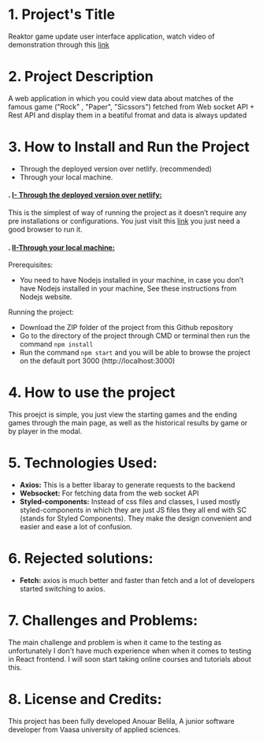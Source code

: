 # 1. Project's Title
Reaktor game update user interface application, watch video of demonstration through this [link](https://drive.google.com/file/d/1CIRUzkQykX0Qf9QtsnJ6uoAmuGDUEO_N/view?usp=sharing)

# 2. Project Description
A web application in which you could view data about matches of the famous game ("Rock" , "Paper", "Sicssors") fetched from Web socket API + Rest API and display them in  a beatiful fromat and data is always updated

# 3. How to Install and Run the Project

* Through the deployed version over netlify. (recommended)
* Through your local machine.

 #### . <u>I- Through the deployed version over netlify:</u> 
 This is the simplest of way of running the project as it doesn’t require any pre installations or configurations. You just visit this [link](https://reaktor-pre-assignment.netlify.app/) you just need a good browser to run it.

 #### . <u>II-Through your local machine:</u> 
 
 Prerequisites:
- You need to have Nodejs installed in your machine, in case you don’t have Nodejs  installed in your machine, See these instructions from Nodejs website.

 Running the project:
- Download the ZIP folder of the project from this Github repository  
- Go to the directory of the project through CMD or terminal then run the command ``` npm install ```
- Run the command ``` npm start ``` and you will be able to browse the project on the default port 3000 (http://localhost:3000)

# 4. How to use the project
This proejct is simple, you just view the starting games and the ending games through the main page, as well as the historical results by game or by player in the modal.

# 5. Technologies Used:
* <b>Axios:</b> This is a better libaray to generate requests to the backend
* <b>Websocket:</b> For fetching data from the web socket API
* <b>Styled-components:</b> Instead of css files and classes, I used mostly styled-components in which they are just JS files they all end with SC (stands for Styled Components). They make the design convenient and easier and ease a lot of confusion.


# 6. Rejected solutions:
* <b>Fetch:</b> axios is much better and faster than fetch and a lot of developers started switching to axios.

# 7. Challenges and Problems:
The main challenge and problem is when it came to the testing as unfortunately I don't have much experience when when it comes to testing in React frontend. I will soon start taking online courses and tutorials about this.

# 8. License and Credits:
This project has been fully developed Anouar Belila, A junior software developer from Vaasa university of applied sciences.